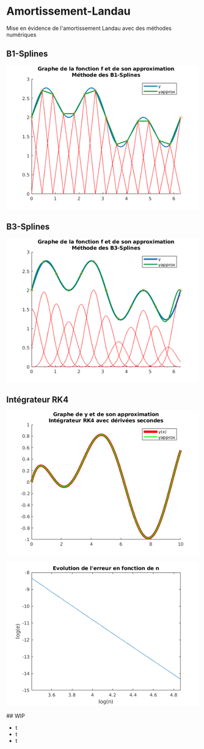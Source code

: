 # Amortissement-Landau
Mise en évidence de l'amortissement Landau avec des méthodes numériques

## B1-Splines
![](https://github.com/3700240/Amortissement-Landau/blob/master/img/B1Splines.png)

## B3-Splines
![](https://github.com/3700240/Amortissement-Landau/blob/master/img/B3Splines.png)

## Intégrateur RK4

![](https://github.com/3700240/Amortissement-Landau/blob/master/img/rk4.png)

![](https://github.com/3700240/Amortissement-Landau/blob/master/img/ordrerk4.png)

## WIP

- t
- t
- t
